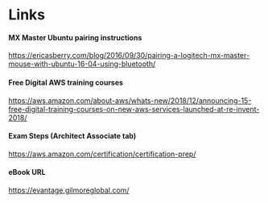 # Links

#### MX Master Ubuntu pairing instructions
https://ericasberry.com/blog/2016/09/30/pairing-a-logitech-mx-master-mouse-with-ubuntu-16-04-using-bluetooth/

#### Free Digital AWS training courses
https://aws.amazon.com/about-aws/whats-new/2018/12/announcing-15-free-digital-training-courses-on-new-aws-services-launched-at-re-invent-2018/

#### Exam Steps (Architect Associate tab)
https://aws.amazon.com/certification/certification-prep/

#### eBook URL
https://evantage.gilmoreglobal.com/